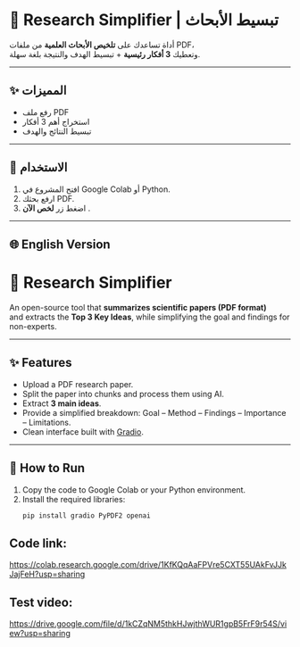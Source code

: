 # 📑 Research Simplifier | تبسيط الأبحاث

أداة تساعدك على **تلخيص الأبحاث العلمية** من ملفات PDF،  
وتعطيك **3 أفكار رئيسية** + تبسيط الهدف والنتيجة بلغة سهلة.

---

## ✨ المميزات
- رفع ملف PDF
- استخراج أهم 3 أفكار
- تبسيط النتائج والهدف

---

## 🚀 الاستخدام
1. افتح المشروع في Google Colab أو Python.
2. ارفع بحثك PDF.
3. اضغط زر **لخص الآن** .

---

## 🌐 English Version

# 📑 Research Simplifier

An open-source tool that **summarizes scientific papers (PDF format)**  
and extracts the **Top 3 Key Ideas**, while simplifying the goal and findings for non-experts.

---

## ✨ Features
- Upload a PDF research paper.
- Split the paper into chunks and process them using AI.
- Extract **3 main ideas**.
- Provide a simplified breakdown: Goal – Method – Findings – Importance – Limitations.
- Clean interface built with [Gradio](https://www.gradio.app).

---

## 🚀 How to Run
1. Copy the code to Google Colab or your Python environment.
2. Install the required libraries:
   ```bash
   pip install gradio PyPDF2 openai

## Code link:
https://colab.research.google.com/drive/1KfKQqAaFPVre5CXT55UAkFvJJkJajFeH?usp=sharing

## Test video:
https://drive.google.com/file/d/1kCZqNM5thkHJwjthWUR1gpB5FrF9r54S/view?usp=sharing

